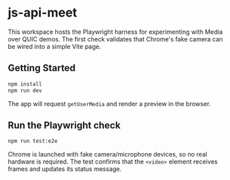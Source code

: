 # js-api-meet

This workspace hosts the Playwright harness for experimenting with Media over QUIC demos. The first check validates that Chrome's fake camera can be wired into a simple Vite page.

## Getting Started

```bash
npm install
npm run dev
```

The app will request `getUserMedia` and render a preview in the browser.

## Run the Playwright check

```bash
npm run test:e2e
```

Chrome is launched with fake camera/microphone devices, so no real hardware is required. The test confirms that the `<video>` element receives frames and updates its status message.
